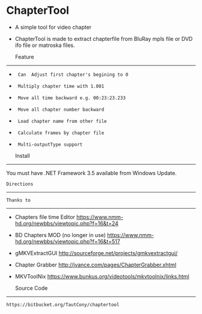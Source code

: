 # ChapterTool #

- A simple tool for video chapter
- ChapterTool is made to extract chapterfile from BluRay mpls file or DVD ifo file or matroska files.

    Feature
--------------------
-      Can  Adjust first chapter's begining to 0
-      Multiply chapter time with 1.001
-      Move all time backward e.g. 00:23:23.233
-      Move all chapter number backward
-      Load chapter name from other file
-      Calculate frames by chapter file
-      Multi-outputType support

    Install
--------------------
You must have .NET Framework 3.5 available from Windows Update.

    Directions
--------------------

    Thanks to
--------------------
 - Chapters file time Editor
    https://www.nmm-hd.org/newbbs/viewtopic.php?f=16&t=24
 - BD Chapters MOD (no longer in use)
    https://www.nmm-hd.org/newbbs/viewtopic.php?f=16&t=517
 - gMKVExtractGUI
    http://sourceforge.net/projects/gmkvextractgui/
 - Chapter Grabber
    http://jvance.com/pages/ChapterGrabber.xhtml
 - MKVToolNix
    https://www.bunkus.org/videotools/mkvtoolnix/links.html
    
    Source Code
--------------------
    https://bitbucket.org/TautCony/chaptertool